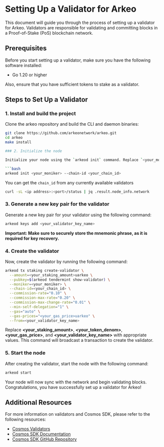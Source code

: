 # Setting Up a Validator for Arkeo

This document will guide you through the process of setting up a validator for Arkeo. Validators are responsible for validating and committing blocks in a Proof-of-Stake (PoS) blockchain network.

## Prerequisites

Before you start setting up a validator, make sure you have the following software installed:

- Go 1.20 or higher

Also, ensure that you have sufficient tokens to stake as a validator.

## Steps to Set Up a Validator

### 1. Install and build the project

Clone the arkeo repository and build the CLI and daemon binaries:

```bash
git clone https://github.com/arkeonetwork/arkeo.git
cd arkeo
make install

### 2. Initialize the node

Initialize your node using the `arkeod init` command. Replace `<your_moniker>` with a name for your node.

```bash
arkeod init <your_moniker> --chain-id <your_chain_id>
```

You can get the `chain_id` from any currently available validators
```bash
curl -sL <ip address>:<port>/status | jq .result.node_info.network
```

### 3. Generate a new key pair for the validator

Generate a new key pair for your validator using the following command:

```bash
arkeod keys add <your_validator_key_name>
```

**Important: Make sure to securely store the mnemonic phrase, as it is required for key recovery.**


### 4. Create the validator

Now, create the validator by running the following command:

```bash
arkeod tx staking create-validator \
  --amount=<your_staking_amount>uarkeo \
  --pubkey=$(arkeod tendermint show-validator) \
  --moniker=<your_moniker> \
  --chain-id=<your_chain_id> \
  --commission-rate="0.10" \
  --commission-max-rate="0.20" \
  --commission-max-change-rate="0.01" \
  --min-self-delegation="1" \
  --gas="auto" \
  --gas-prices="<your_gas_price>uarkeo" \
  --from=<your_validator_key_name>
```

Replace **<your_staking_amount>**, **<your_token_denom>**, **<your_gas_price>**, and **<your_validator_key_name>** with appropriate values. This command will broadcast a transaction to create the validator.

### 5. Start the node

After creating the validator, start the node with the following command:

```bash
arkeod start
```

Your node will now sync with the network and begin validating blocks. Congratulations, you have successfully set up a validator for Arkeo!

## Additional Resources

For more information on validators and Cosmos SDK, please refer to the following resources:

- [Cosmos Validators](https://docs.cosmos.network/master/validators/overview.html)
- [Cosmos SDK Documentation](https://docs.cosmos.network/master/)
- [Cosmos SDK GitHub Repository](https://github.com/cosmos/cosmos-sdk)
